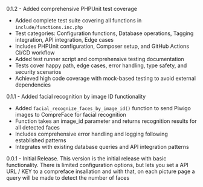 0.1.2 - Added comprehensive PHPUnit test coverage
- Added complete test suite covering all functions in `include/functions.inc.php`
- Test categories: Configuration functions, Database operations, Tagging integration, API integration, Edge cases
- Includes PHPUnit configuration, Composer setup, and GitHub Actions CI/CD workflow
- Added test runner script and comprehensive testing documentation
- Tests cover happy path, edge cases, error handling, type safety, and security scenarios
- Achieved high code coverage with mock-based testing to avoid external dependencies

0.1.1 - Added facial recognition by image ID functionality
- Added `facial_recognize_faces_by_image_id()` function to send Piwigo images to CompreFace for facial recognition
- Function takes an image_id parameter and returns recognition results for all detected faces
- Includes comprehensive error handling and logging following established patterns
- Integrates with existing database queries and API integration patterns

0.0.1 - Initial Release. This version is the initial release with basic functionality. There is limited configuration options, but lets you set a API URL / KEY to a compreface insallation and with that, on each picture page a query will be made to detect the number of faces
